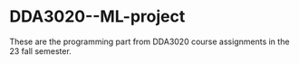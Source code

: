 # DDA3020--ML-project
These are the programming part from DDA3020 course assignments in the 23 fall semester.
